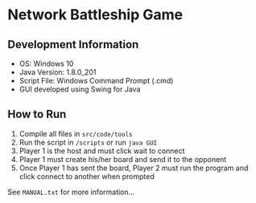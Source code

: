 # Network Battleship Game

## Development Information
* OS: Windows 10
* Java Version: 1.8.0_201
* Script File: Windows Command Prompt (.cmd)
* GUI developed using Swing for Java

## How to Run
1. Compile all files in ```src/code/tools```
2. Run the script in ```/scripts``` or run ```java GUI```
3. Player 1 is the host and must click wait to connect
5. Player 1 must create his/her board and send it to the opponent
6. Once Player 1 has sent the board, Player 2 must run the program and click connect to another when prompted

See ```MANUAL.txt``` for more information...


